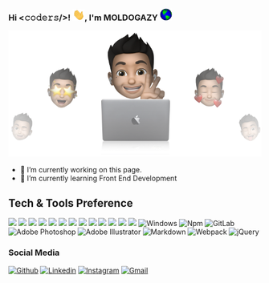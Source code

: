 

### Hi <𝚌𝚘𝚍𝚎𝚛𝚜/>! <img src="https://github.com/MOLDOGAZY/MOLDOGAZY/blob/main/wave.gif?raw=true" width="24px" />, I'm MOLDOGAZY <img src="https://github.com/MOLDOGAZY/MOLDOGAZY/blob/main/globe.gif?raw=true" width="24px" />

<p align="center">
  <img src="https://github.com/MOLDOGAZY/MOLDOGAZY/raw/main/GitHub-bg.png" />
</p>

- 🔭 I’m currently working on this page. 
- 🌱 I’m currently learning Front End Development  

 

## Tech & Tools Preference

<img src = "https://img.shields.io/badge/-HTML5-E34F26?style=flat&logo=html5&logoColor=white"> <img src = "https://img.shields.io/badge/-CSS3-1572B6?style=flat&logo=css3&logoColor=white">
<img src="https://img.shields.io/badge/-Bootstrap-563D7C?style=flat&logo=bootstrap&logoColor=white">
<img src="https://img.shields.io/badge/-JavaScript-eed718?style=flat&logo=javascript&logoColor=ffffff">
<img src="https://img.shields.io/badge/-Sass-cc6699?style=flat&logo=sass&logoColor=ffffff">
<img src="https://img.shields.io/badge/-React-000000?style=flat&logo=react&logoColor=00c8ff">
<img src="https://img.shields.io/badge/-Node.js-3C873A?style=flat&logo=Node.js&logoColor=white">
<img src="http://img.shields.io/badge/-Google%20Cloud%20Platform-4285F4?style=flat&logo=google%20cloud&logoColor=white">
<img src="http://img.shields.io/badge/-Git-F1502F?style=flat&logo=git&logoColor=FFFFFF">
<img src="http://img.shields.io/badge/-Github-000000?style=flat&logo=github&logoColor=FFFFFF">
<img src="http://img.shields.io/badge/-VS%20Code-007ACC?style=flat&logo=visual%20studio%20code&logoColor=white">
<img src="http://img.shields.io/badge/-Heroku-430098?style=flat&logo=heroku&logoColor=white">
<img src="http://img.shields.io/badge/-Vercel-black?style=flat&logo=vercel&logoColor=white">
![Windows](http://img.shields.io/badge/-Windows-0078D6?style=flat-square&logo=windows&logoColor=ffffff)
![Npm](https://img.shields.io/badge/-npm-CB3837?style=flat-square&logo=npm)
![GitLab](https://img.shields.io/badge/-GitLab-FCA121?style=flat-square&logo=gitlab)
![Adobe Photoshop](http://img.shields.io/badge/-Abode%20Photoshop-26C9FF?style=flat-square&logo=adobe-photoshop&logoColor=ffffff)
![Adobe Illustrator](https://img.shields.io/badge/-Illustrator-333333?style=flat&logo=adobe-illustrator)
![Markdown](https://img.shields.io/badge/-Markdown-000000?style=flat-square&logo=markdown)
![Webpack](https://img.shields.io/badge/-Webpack-8DD6F9?style=flat-square&logo=Webpack&logoColor=gray)
![jQuery](https://img.shields.io/badge/-jQuery-0769AD?style=flat-square&logo=jQuery&logoColor=white)
<!--<img src="https://img.shields.io/badge/-Firebase-FFA611?style=flat&logo=firebase&logoColor=FFFFFF">
-->

### Social Media
[![Github](https://img.shields.io/badge/-Github-333?style=flat&logo=Github&logoColor=white)](https://github.com/ukmoldogazy)
[![Linkedin](https://img.shields.io/badge/-LinkedIn-blue?style=flat&logo=Linkedin&logoColor=white)](https://www.linkedin.com/in/ukmoldogazy)
[![Instagram](https://img.shields.io/badge/-Instagram-c13584?style=flat&labelColor=c13584&logo=instagram&logoColor=white)](https://www.instagram.com/ukmoldogazy/)
[![Gmail](https://img.shields.io/badge/-Gmail-c14438?style=flat&logo=Gmail&logoColor=white)](mailto:moldogazy.kabylbekov.kk@gmail.com)
